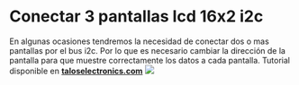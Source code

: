 # Conectar 3 pantallas lcd 16x2 i2c
En algunas ocasiones tendremos la necesidad de conectar dos o mas pantallas por el bus i2c. Por lo que es necesario cambiar la dirección de la pantalla para que muestre correctamente los datos a cada pantalla.
Tutorial disponible en **[taloselectronics.com](https://www.taloselectronics.com/blogs/tutoriales/cambiar-direccion-pantalla-i2c")**
![](https://cdn.shopify.com/s/files/1/0020/8027/6524/files/Direccion_I2C_1024x1024.png?v=1586192947)